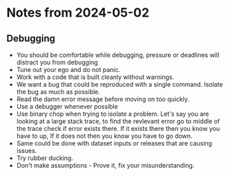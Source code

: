 # Notes from 2024-05-02
## Debugging
- You should be comfortable while debugging, pressure or deadlines will distract you from debugging
- Tune out your ego and do not panic.
- Work with a code that is built cleanly without warnings.
- We want a bug that could be reproduced with a single command. Isolate the bug as much as possible.
- Read the damn error message before moving on too quickly.
- Use a debugger whenever possible
- Use binary chop when trying to isolate a problem. Let's say you are looking at a large stack trace, to find the revlevant error
go to middle of the trace check if error exists there. If it exists there then you know you have to up, If it does not then you know you have to go down.
- Same could be done with dataset inputs or releases that are causing issues.
- Try rubber ducking.
- Don't make assumptions - Prove it, fix your misunderstanding.
